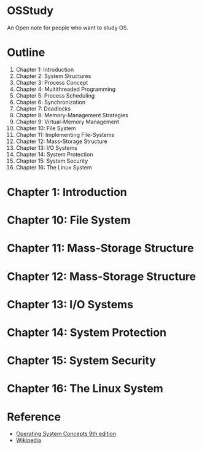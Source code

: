 # OSStudy
An Open note for people who want to study OS.

# Outline

1. Chapter 1: Introduction
2. Chapter 2: System Structures
3. Chapter 3: Process Concept
4. Chapter 4: Multithreaded Programming
5. Chapter 5: Process Scheduling
6. Chapter 6: Synchronization
7. Chapter 7: Deadlocks
8. Chapter 8: Memory-Management Strategies
9. Chapter 9: Virtual-Memory Management
10. Chapter 10: File System
11. Chapter 11: Implementing File-Systems
12. Chapter 12: Mass-Storage Structure
13. Chapter 13: I/O Systems
14. Chapter 14: System Protection
15. Chapter 15: System Security
16. Chapter 16: The Linux System


# Chapter 1: Introduction

# Chapter 10: File System

# Chapter 11: Mass-Storage Structure

# Chapter 12: Mass-Storage Structure

# Chapter 13: I/O Systems

# Chapter 14: System Protection

# Chapter 15: System Security

# Chapter 16: The Linux System

# Reference

* [Operating System Concepts 9th edition ](http://as.wiley.com/WileyCDA/WileyTitle/productCd-EHEP002013.html)
* [Wikipedia](https://www.wikipedia.org)

